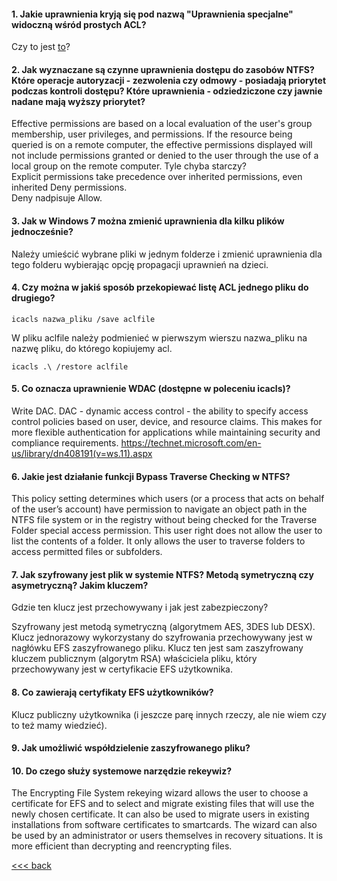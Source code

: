 
#### 1. Jakie uprawnienia kryją się pod nazwą "Uprawnienia specjalne" widoczną wśród prostych ACL?
Czy to jest [to](http://www.omnisecu.com/windows-2003/managing-files-and-folders/special-permissions.php)?
#### 2. Jak wyznaczane są czynne uprawnienia dostępu do zasobów NTFS? Które operacje autoryzacji - zezwolenia czy odmowy - posiadają priorytet podczas kontroli dostępu?  Które uprawnienia - odziedziczone czy jawnie nadane mają wyższy priorytet?
Effective permissions are based on a local evaluation of the user's group membership, user privileges, and permissions. If the resource being queried is on a remote computer, the effective permissions displayed will not include permissions granted or denied to the user through the use of a local group on the remote computer. Tyle chyba starczy?  
Explicit permissions take precedence over inherited permissions, even inherited Deny permissions.  
Deny nadpisuje Allow.
#### 3. Jak w Windows 7 można zmienić uprawnienia dla kilku plików jednocześnie?
Należy umieścić wybrane pliki w jednym folderze i zmienić uprawnienia dla tego folderu
wybierając opcję propagacji uprawnień na dzieci.
#### 4.  Czy można w jakiś sposób przekopiewać listę ACL jednego pliku do drugiego?
```	
icacls nazwa_pliku /save aclfile
```
W pliku aclfile należy podmienieć w pierwszym wierszu nazwa_pliku na nazwę pliku, do którego kopiujemy acl.
```
icacls .\ /restore aclfile
```
#### 5.  Co oznacza uprawnienie WDAC (dostępne w poleceniu icacls)?
Write DAC.
DAC - dynamic access control - the ability to specify access control policies based on user, device, 
and resource claims. This makes for more flexible authentication for applications 
while maintaining security and compliance requirements.
https://technet.microsoft.com/en-us/library/dn408191(v=ws.11).aspx	
#### 6.  Jakie jest działanie funkcji Bypass Traverse Checking w NTFS?
This policy setting determines which users (or a process that acts on behalf of the user’s account) 
have permission to navigate an object path in the NTFS file system or in the registry without being 
checked for the Traverse Folder special access permission. This user right does not allow the user 
to list the contents of a folder. It only allows the user to traverse folders to access permitted 
files or subfolders.
#### 7.  Jak szyfrowany jest plik w systemie NTFS? Metodą symetryczną czy asymetryczną? Jakim kluczem? 
Gdzie ten klucz jest przechowywany i jak jest zabezpieczony?
	
Szyfrowany jest metodą symetryczną (algorytmem AES, 3DES lub DESX). Klucz jednorazowy wykorzystany
do szyfrowania przechowywany jest w nagłówku EFS zaszyfrowanego pliku. Klucz ten jest sam zaszyfrowany
kluczem publicznym (algorytm RSA) właściciela pliku, który przechowywany jest w certyfikacie EFS użytkownika.	
#### 8.  Co zawierają certyfikaty EFS użytkowników?
Klucz publiczny użytkownika (i jeszcze parę innych rzeczy, ale nie wiem czy to też mamy wiedzieć).
#### 9.  Jak umożliwić współdzielenie zaszyfrowanego pliku?
#### 10. Do czego służy systemowe narzędzie rekeywiz?
The Encrypting File System rekeying wizard allows the user to choose a certificate for EFS 
and to select and migrate existing files that will use the newly chosen certificate. 
It can also be used to migrate users in existing installations from software certificates
to smartcards. The wizard can also be used by an administrator or users themselves 
in recovery situations. It is more efficient than decrypting and reencrypting files.

[<<< back](./Readme.md)
